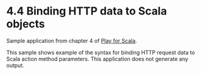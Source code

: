 # 4.4 Binding HTTP data to Scala objects

Sample application from chapter 4 of [Play for Scala](http://bit.ly/playscala).

This sample shows example of the syntax for binding HTTP request data to Scala action method parameters. This application does not generate any output.